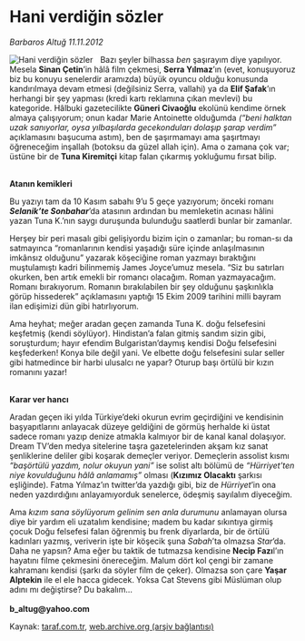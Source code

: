 # Hani verdiğin sözler

*Barbaros Altuğ 11.11.2012*

<div class="yazi"><img align="left" alt="Hani verdiğin sözler" border="0" src="http://www.taraf.com.tr/fotoraflar/makaleler/hani-verdigin-sozler_9891_orijinal.jpg" style="border-right-width:10px; border-color:#FFFFFF"/><p>Bazı şeyler bilhassa <i>ben</i> şaşırayım diye yapılıyor. Mesela <b>Sinan Çetin</b>’in hâlâ film çekmesi, <b>Serra Yılmaz</b>’ın (evet, konuşuyoruz biz bu konuyu senelerdir aramızda) büyük oyuncu olduğu konusunda kandırılmaya devam etmesi (değilsiniz Serra, vallahi) ya da <b>Elif Şafak</b>’ın herhangi bir şey yapması (kredi kartı reklamına çıkan mevlevi) bu kategoride. Hâlbuki gazetecilikte <b>Güneri Civaoğlu</b> ekolünü kendime örnek almaya çalışıyorum; onun kadar Marie Antoinette olduğumda <i>(“beni halktan uzak sanıyorlar, oysa yılbaşılarda gecekonduları dolaşıp şarap verdim”</i> açıklamasını başucuma astım), ben de şaşırmamayı ama şaşırtmayı öğreneceğim inşallah (botoksu da güzel allah için). Ama o zamana çok var; üstüne bir de <b>Tuna Kiremitçi</b> kitap falan çıkarmış yokluğumu fırsat bilip.</p>
<p><b><br/>Atanın kemikleri</b></p>
<p>Bu yazıyı tam da 10 Kasım sabahı 9’u 5 geçe yazıyorum; önceki romanı <b><i>Selanik’te Sonbahar</i></b>’da atasının ardından bu memleketin acınası hâlini yazan Tuna K.’nın saygı duruşunda bulunduğu saatlerdi bunlar bir zamanlar. </p>
<p>Herşey bir peri masalı gibi gelişiyordu bizim için o zamanlar; bu roman-sı da satmayınca “romanlarının kendisi yaşadığı süre içinde anlaşılmasının imkânsız olduğunu” yazarak köşeciğine roman yazmayı bıraktığını muştulamıştı kadri bilinmemiş James Joyce’umuz mesela. “Siz bu satırları okurken, ben artık emekli bir romancı olacağım. Roman yazmayacağım. Romanı bırakıyorum. Romanın bırakılabilen bir şey olduğunu şaşkınlıkla görüp hissederek” açıklamasını yaptığı 15 Ekim 2009 tarihini milli bayram ilan edişimizi dün gibi hatırlıyorum.</p>
<p>Ama heyhat; meğer aradan geçen zamanda Tuna K. doğu felsefesini keşfetmiş (kendi söylüyor). Hindistan’a falan gitmiş sandım sizin gibi, soruşturdum; hayır efendim Bulgaristan’daymış kendisi Doğu felsefesini keşfederken! Konya bile değil yani. Ve elbette doğu felsefesini sular seller gibi hatmedince bir harbi ulusalcı ne yapar? Oturup başı örtülü bir kızın romanını yazar!</p>
<p><b><br/>Karar ver hancı</b></p>
<p>Aradan geçen iki yılda Türkiye’deki okurun evrim geçirdiğini ve kendisinin başyapıtlarını anlayacak düzeye geldiğini de görmüş herhalde ki üstat sadece romanı yazıp denize atmakla kalmıyor bir de kanal kanal dolaşıyor. Dream TV’den medya sitelerine taşra gazetelerinden akşam kız sanat şenliklerine deliler gibi koşarak demeçler veriyor. Demeçlerin assolist kısmı <i>“başörtülü yazdım, nolur okuyun yani”</i> ise solist altı bölümü de <i>“Hürriyet’ten niye kovulduğunu hâlâ anlamamış”</i> olması (<b>Kızımız Olacaktı</b> şarkısı eşliğinde). Fatma Yılmaz’ın twitter’da yazdığı gibi, biz de <i>Hürriyet</i>’in ona neden yazdırdığını anlayamıyorduk senelerce, ödeşmiş sayılalım diyeceğim. </p>
<p>Ama <i>kızım sana söylüyorum gelinim sen anla durumunu</i> anlamayan olursa diye bir yardım eli uzatalım kendisine; madem bu kadar sıkıntıya girmiş çocuk Doğu felsefesi falan öğrenmiş bu frenk diyarlarda, bir de örtülü kadınları yazmış, veriverin işte bir köşecik şuna <i>Sabah</i>’ta olmazsa <i>Star</i>’da. Daha ne yapsın? Ama eğer bu taktik de tutmazsa kendisine <b>Necip Fazı</b>l’ın hayatını filme çekmesini önereceğim. Malum dört kol çengi bir zamane kahramanı kendisi (şarkı da söyler film de çeker). Olmazsa son çare <b>Yaşar Alptekin</b> ile el ele hacca gidecek. Yoksa Cat Stevens gibi Müslüman olup adını mı değiştirse? Du bakalım...<br/><br/><b>b_altug@yahoo.com</b></p>
</div>

Kaynak: [taraf.com.tr](http://www.taraf.com.tr/barbaros-altug/makale-hani-verdigin-sozler.htm), [web.archive.org (arşiv bağlantısı)](http://web.archive.org/web/20131107112833/http://www.taraf.com.tr/barbaros-altug/makale-hani-verdigin-sozler.htm)
